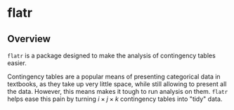 <!-- README.md is generated from README.Rmd. Please edit that file -->
flatr
=====

Overview
--------

`flatr` is a package designed to make the analysis of contingency tables easier.

Contingency tables are a popular means of presenting categorical data in textbooks, as they take up very little space, while still allowing to present all the data. However, this means makes it tough to run analysis on them. `flatr` helps ease this pain by turning *i* × *j* × *k* contingency tables into "tidy" data.
